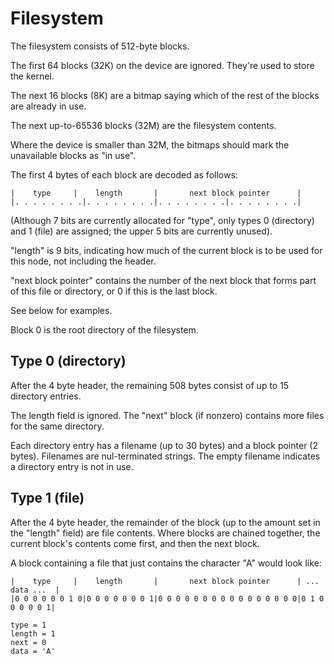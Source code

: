 # Filesystem

The filesystem consists of 512-byte blocks.

The first 64 blocks (32K) on the device are ignored. They're used to store the kernel.

The next 16 blocks (8K) are a bitmap saying which of the rest of the blocks are already in use.

The next up-to-65536 blocks (32M) are the filesystem contents.

Where the device is smaller than 32M, the bitmaps should mark the unavailable blocks as "in use".

The first 4 bytes of each block are decoded as follows:

    |    type     |    length       |       next block pointer      |
    |. . . . . . . .|. . . . . . . .|. . . . . . . .|. . . . . . . .|

(Although 7 bits are currently allocated for "type", only types 0 (directory) and
1 (file) are assigned; the upper 5 bits are currently unused).

"length" is 9 bits, indicating how much of the current block is to be used for
this node, not including the header.

"next block pointer" contains the number of the next block that forms part of this
file or directory, or 0 if this is the last block.

See below for examples.

Block 0 is the root directory of the filesystem.

## Type 0 (directory)

After the 4 byte header, the remaining 508 bytes consist of up to 15 directory entries.

The length field is ignored. The "next" block (if nonzero) contains more files for
the same directory.

Each directory entry has a filename (up to 30 bytes) and a block pointer (2 bytes). Filenames
are nul-terminated strings. The empty filename indicates a directory entry is not in use.

## Type 1 (file)

After the 4 byte header, the remainder of the block (up to the amount set in the "length"
field) are file contents. Where blocks are chained together, the current block's contents
come first, and then the next block.

A block containing a file that just contains the character "A" would look like:

    |    type     |    length       |       next block pointer      | ... data ...  |
    |0 0 0 0 0 0 1 0|0 0 0 0 0 0 0 1|0 0 0 0 0 0 0 0 0 0 0 0 0 0 0 0|0 1 0 0 0 0 0 1|

    type = 1
    length = 1
    next = 0
    data = 'A'
